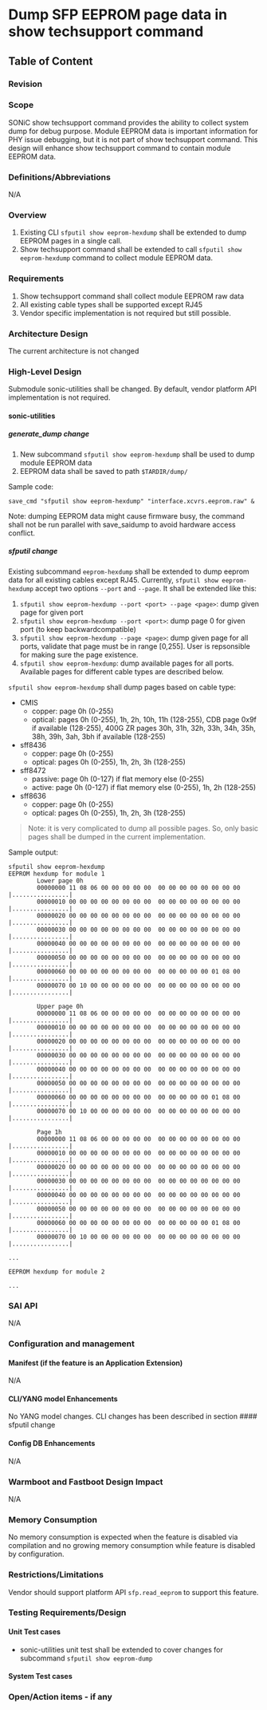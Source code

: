 # Dump SFP EEPROM page data in show techsupport command #

## Table of Content

### Revision

### Scope

SONiC show techsupport command provides the ability to collect system dump for debug purpose. Module EEPROM data is important information for PHY issue debugging, but it is not part of show techsupport command. This design will enhance show techsupport command to contain module EEPROM data.

### Definitions/Abbreviations

N/A

### Overview

1. Existing CLI `sfputil show eeprom-hexdump` shall be extended to dump EEPROM pages in a single call.
2. Show techsupport command shall be extended to call `sfputil show eeprom-hexdump` command to collect module EEPROM data.

### Requirements

1. Show techsupport command shall collect module EEPROM raw data
2. All existing cable types shall be supported except RJ45
3. Vendor specific implementation is not required but still possible.

### Architecture Design

The current architecture is not changed

### High-Level Design

Submodule sonic-utilities shall be changed. By default, vendor platform API implementation is not required.

#### sonic-utilities

##### generate_dump change

1. New subcommand `sfputil show eeprom-hexdump` shall be used to dump module EEPROM data
2. EEPROM data shall be saved to path `$TARDIR/dump/`

Sample code:
```
save_cmd "sfputil show eeprom-hexdump" "interface.xcvrs.eeprom.raw" &
```

Note: dumping EEPROM data might cause firmware busy, the command shall not be run parallel with save_saidump to avoid hardware access conflict.

##### sfputil change

Existing subcommand `eeprom-hexdump` shall be extended to dump eeprom data for all existing cables except RJ45. Currently, `sfputil show eeprom-hexdump` accept two options `--port` and `--page`. It shall be extended like this:

1. `sfputil show eeprom-hexdump --port <port> --page <page>`: dump given page for given port
2. `sfputil show eeprom-hexdump --port <port>`: dump page 0 for given port (to keep backwardcompatible)
3. `sfputil show eeprom-hexdump --page <page>`: dump given page for all ports, validate that page must be in range [0,255]. User is repsonsible for making sure the page existence.
4. `sfputil show eeprom-hexdump`: dump available pages for all ports. Available pages for different cable types are described below.

`sfputil show eeprom-hexdump` shall dump pages based on cable type:

- CMIS
  - copper: page 0h (0-255)
  - optical: pages 0h (0-255), 1h, 2h, 10h, 11h (128-255), CDB page 0x9f if available (128-255), 400G ZR pages 30h, 31h, 32h, 33h, 34h, 35h, 38h, 39h, 3ah, 3bh if available (128-255)
- sff8436
  - copper: page 0h (0-255)
  - optical: pages 0h (0-255), 1h, 2h, 3h (128-255)
- sff8472
  - passive: page 0h (0-127) if flat memory else (0-255) 
  - active: page 0h (0-127) if flat memory else (0-255), 1h, 2h (128-255)
- sff8636
  - copper: page 0h (0-255)
  - optical: pages 0h (0-255), 1h, 2h, 3h (128-255)

> Note: it is very complicated to dump all possible pages. So, only basic pages shall be dumped in the current implementation.  

Sample output:

```
sfputil show eeprom-hexdump
EEPROM hexdump for module 1
        Lower page 0h
        00000000 11 08 06 00 00 00 00 00  00 00 00 00 00 00 00 00 |................|
        00000010 00 00 00 00 00 00 00 00  00 00 00 00 00 00 00 00 |................|
        00000020 00 00 00 00 00 00 00 00  00 00 00 00 00 00 00 00 |................|
        00000030 00 00 00 00 00 00 00 00  00 00 00 00 00 00 00 00 |................|
        00000040 00 00 00 00 00 00 00 00  00 00 00 00 00 00 00 00 |................|
        00000050 00 00 00 00 00 00 00 00  00 00 00 00 00 00 00 00 |................|
        00000060 00 00 00 00 00 00 00 00  00 00 00 00 00 01 08 00 |................|
        00000070 00 10 00 00 00 00 00 00  00 00 00 00 00 00 00 00 |................|

        Upper page 0h
        00000000 11 08 06 00 00 00 00 00  00 00 00 00 00 00 00 00 |................|
        00000010 00 00 00 00 00 00 00 00  00 00 00 00 00 00 00 00 |................|
        00000020 00 00 00 00 00 00 00 00  00 00 00 00 00 00 00 00 |................|
        00000030 00 00 00 00 00 00 00 00  00 00 00 00 00 00 00 00 |................|
        00000040 00 00 00 00 00 00 00 00  00 00 00 00 00 00 00 00 |................|
        00000050 00 00 00 00 00 00 00 00  00 00 00 00 00 00 00 00 |................|
        00000060 00 00 00 00 00 00 00 00  00 00 00 00 00 01 08 00 |................|
        00000070 00 10 00 00 00 00 00 00  00 00 00 00 00 00 00 00 |................|

        Page 1h
        00000000 11 08 06 00 00 00 00 00  00 00 00 00 00 00 00 00 |................|
        00000010 00 00 00 00 00 00 00 00  00 00 00 00 00 00 00 00 |................|
        00000020 00 00 00 00 00 00 00 00  00 00 00 00 00 00 00 00 |................|
        00000030 00 00 00 00 00 00 00 00  00 00 00 00 00 00 00 00 |................|
        00000040 00 00 00 00 00 00 00 00  00 00 00 00 00 00 00 00 |................|
        00000050 00 00 00 00 00 00 00 00  00 00 00 00 00 00 00 00 |................|
        00000060 00 00 00 00 00 00 00 00  00 00 00 00 00 01 08 00 |................|
        00000070 00 10 00 00 00 00 00 00  00 00 00 00 00 00 00 00 |................|

...

EEPROM hexdump for module 2

...
```

####

### SAI API

N/A

### Configuration and management

#### Manifest (if the feature is an Application Extension)

N/A

#### CLI/YANG model Enhancements

No YANG model changes. CLI changes has been described in section #### sfputil change

#### Config DB Enhancements

N/A

### Warmboot and Fastboot Design Impact

N/A

### Memory Consumption

No memory consumption is expected when the feature is disabled via compilation and no growing memory consumption while feature is disabled by configuration.

### Restrictions/Limitations

Vendor should support platform API `sfp.read_eeprom` to support this feature.

### Testing Requirements/Design

#### Unit Test cases

- sonic-utilities unit test shall be extended to cover changes for subcommand `sfputil show eeprom-dump`

#### System Test cases

### Open/Action items - if any
